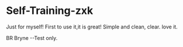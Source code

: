# Self-Training-zxk
Just for myself!
First to use it,it is great!
Simple and clean, clear.
love it. 

BR
Bryne
--Test only. 
